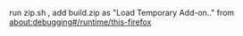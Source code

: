 run zip.sh , add build.zip as "Load Temporary Add-on.."  from  
[about:debugging#/runtime/this-firefox](about:debugging#/runtime/this-firefox)
